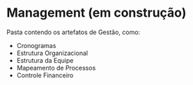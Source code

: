 # Management (em construção)

Pasta contendo os artefatos de Gestão, como:

- Cronogramas
- Estrutura Organizacional
- Estrutura da Equipe
- Mapeamento de Processos
- Controle Financeiro